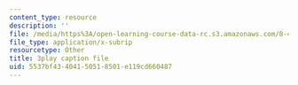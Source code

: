 ```yaml
---
content_type: resource
description: ''
file: /media/https%3A/open-learning-course-data-rc.s3.amazonaws.com/8-422-atomic-and-optical-physics-ii-spring-2013/5537bf43404150518501e119cd660487_RITcQMokTJs.vtt
file_type: application/x-subrip
resourcetype: Other
title: 3play caption file
uid: 5537bf43-4041-5051-8501-e119cd660487
---
```

